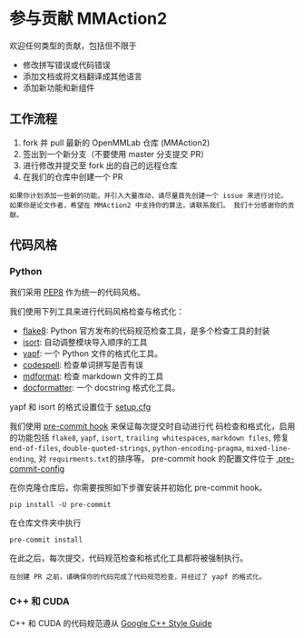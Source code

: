 # 参与贡献 MMAction2

欢迎任何类型的贡献，包括但不限于

- 修改拼写错误或代码错误
- 添加文档或将文档翻译成其他语言
- 添加新功能和新组件

## 工作流程

1. fork 并 pull 最新的 OpenMMLab 仓库 (MMAction2)
2. 签出到一个新分支（不要使用 master 分支提交 PR）
3. 进行修改并提交至 fork 出的自己的远程仓库
4. 在我们的仓库中创建一个 PR

```{note}
如果你计划添加一些新的功能，并引入大量改动，请尽量首先创建一个 issue 来进行讨论。
如果你是论文作者，希望在 MMAction2 中支持你的算法，请联系我们。 我们十分感谢你的贡献。
```

## 代码风格

### Python

我们采用 [PEP8](https://www.python.org/dev/peps/pep-0008/) 作为统一的代码风格。

我们使用下列工具来进行代码风格检查与格式化：

- [flake8](https://github.com/PyCQA/flake8): Python 官方发布的代码规范检查工具，是多个检查工具的封装
- [isort](https://github.com/timothycrosley/isort): 自动调整模块导入顺序的工具
- [yapf](https://github.com/google/yapf): 一个 Python 文件的格式化工具。
- [codespell](https://github.com/codespell-project/codespell): 检查单词拼写是否有误
- [mdformat](https://github.com/executablebooks/mdformat): 检查 markdown 文件的工具
- [docformatter](https://github.com/myint/docformatter): 一个 docstring 格式化工具。

yapf 和 isort 的格式设置位于 [setup.cfg](../../../setup.cfg)

我们使用 [pre-commit hook](https://pre-commit.com/) 来保证每次提交时自动进行代
码检查和格式化，启用的功能包括 `flake8`, `yapf`, `isort`, `trailing whitespaces`, `markdown files`, 修复 `end-of-files`, `double-quoted-strings`,
`python-encoding-pragma`, `mixed-line-ending`, 对 `requirments.txt`的排序等。
pre-commit hook 的配置文件位于 [.pre-commit-config](../../../.pre-commit-config.yaml)

在你克隆仓库后，你需要按照如下步骤安装并初始化 pre-commit hook。

```shell
pip install -U pre-commit
```

在仓库文件夹中执行

```shell
pre-commit install
```

在此之后，每次提交，代码规范检查和格式化工具都将被强制执行。

```{important}
在创建 PR 之前，请确保你的代码完成了代码规范检查，并经过了 yapf 的格式化。
```

### C++ 和 CUDA

C++ 和 CUDA 的代码规范遵从 [Google C++ Style Guide](https://google.github.io/styleguide/cppguide.html)
